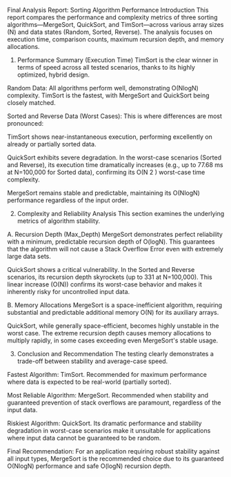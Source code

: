  Final Analysis Report: Sorting Algorithm Performance
Introduction
This report compares the performance and complexity metrics of three sorting algorithms—MergeSort, QuickSort, and TimSort—across various array sizes (N) and data states (Random, Sorted, Reverse). The analysis focuses on execution time, comparison counts, maximum recursion depth, and memory allocations.

1. Performance Summary (Execution Time)
TimSort is the clear winner in terms of speed across all tested scenarios, thanks to its highly optimized, hybrid design.

Random Data: All algorithms perform well, demonstrating O(NlogN) complexity. TimSort is the fastest, with MergeSort and QuickSort being closely matched.

Sorted and Reverse Data (Worst Cases): This is where differences are most pronounced:

TimSort shows near-instantaneous execution, performing excellently on already or partially sorted data.

QuickSort exhibits severe degradation. In the worst-case scenarios (Sorted and Reverse), its execution time dramatically increases (e.g., up to 77.68 ms at N=100,000 for Sorted data), confirming its O(N 
2
 ) worst-case time complexity.

MergeSort remains stable and predictable, maintaining its O(NlogN) performance regardless of the input order.

2. Complexity and Reliability Analysis
This section examines the underlying metrics of algorithm stability.

A. Recursion Depth (Max_Depth)
MergeSort demonstrates perfect reliability with a minimum, predictable recursion depth of O(logN). This guarantees that the algorithm will not cause a Stack Overflow Error even with extremely large data sets.

QuickSort shows a critical vulnerability. In the Sorted and Reverse scenarios, its recursion depth skyrockets (up to 331 at N=100,000). This linear increase (O(N)) confirms its worst-case behavior and makes it inherently risky for uncontrolled input data.

B. Memory Allocations
MergeSort is a space-inefficient algorithm, requiring substantial and predictable additional memory O(N) for its auxiliary arrays.

QuickSort, while generally space-efficient, becomes highly unstable in the worst case. The extreme recursion depth causes memory allocations to multiply rapidly, in some cases exceeding even MergeSort's stable usage.

3. Conclusion and Recommendation
The testing clearly demonstrates a trade-off between stability and average-case speed.

Fastest Algorithm: TimSort. Recommended for maximum performance where data is expected to be real-world (partially sorted).

Most Reliable Algorithm: MergeSort. Recommended when stability and guaranteed prevention of stack overflows are paramount, regardless of the input data.

Riskiest Algorithm: QuickSort. Its dramatic performance and stability degradation in worst-case scenarios make it unsuitable for applications where input data cannot be guaranteed to be random.

Final Recommendation: For an application requiring robust stability against all input types, MergeSort is the recommended choice due to its guaranteed O(NlogN) performance and safe O(logN) recursion depth.